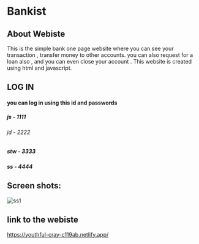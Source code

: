 # Bankist

## About Webiste 
 This is the simple bank one page website where you can see your transaction , transfer money to other accounts. you can also request for a loan also , and you can even close your account . This website is created using html and javascript.

## LOG IN 
 #### you can log in using this id and passwords 
##### js - 1111
 ###### jd - 2222
##### stw - 3333
  ##### ss - 4444

## Screen shots:

![ss1](https://i.ibb.co/fGPwVLT/Screenshot-64.png)

## link to the webiste 
 https://youthful-cray-c119ab.netlify.app/
